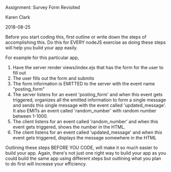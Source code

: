 Assignment: Survey Form Revisited

Karen Clark

2018-08-25


Before you start coding this, first outline or write down the steps of accomplishing this. Do this for EVERY nodeJS exercise as doing these steps will help you build your app easily.

For example for this particular app,

1. Have the server render views/index.ejs that has the form for the user to fill out
2. The user fills out the form and submits
3. The form information is EMITTED to the server with the event name "posting_form"
4. The server listens for an event 'posting_form' and when this event gets triggered, organizes all the emitted information to form a single message and sends this single message with the event called 'updated_message'. It also EMITs an event called 'random_number' with random number between 1-1000.
5. The client listens for an event called 'random_number' and when this event gets triggered, shows the number in the HTML.
6. The client listens for an event called 'updated_message' and when this event gets triggered, displays the message somewhere in the HTML

Outlining these steps BEFORE YOU CODE, will make it so much easier to build your app. Again, there's not just one right way to build your app as you could build the same app using different steps but outlining what you plan to do first will increase your efficiency.